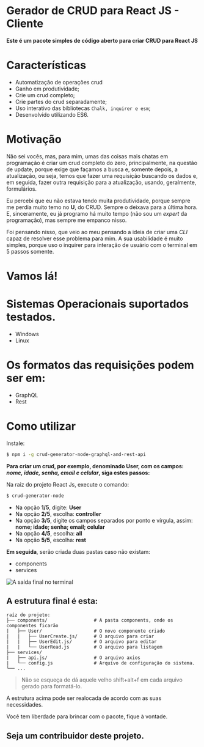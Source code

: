 # __Gerador de CRUD para React JS - Cliente__

__Este é um pacote simples de código aberto para criar CRUD para React JS__

# Características
- Automatização de operações crud
- Ganho em produtividade;
- Crie um crud completo;
- Crie partes do crud separadamente;
- Uso interativo das bibliotecas `Chalk, inquirer e esm`;
- Desenvolvido utilizando ES6.

# Motivação
Não sei vocês, mas, para mim, umas das coisas mais chatas em programação é criar um crud completo do zero, principalmente, na questão de update, porque exige que façamos a busca e, somente depois, a atualização, ou seja, temos que fazer uma requisição buscando os dados e, em seguida, fazer outra requisição para a atualização, usando, geralmente, formulários.

Eu percebi que eu não estava tendo muita produtividade, porque sempre me perdia muito temo no __U__, do CRUD. Sempre o deixava para a última hora. E, sinceramente, eu já programo há muito tempo (não sou um *expert* da programação), mas sempre me empanco nisso.

Foi pensando nisso, que veio ao meu pensando a ideia de criar uma *CLI* capaz de resolver esse problema para mim. A sua usabilidade é muito simples, porque uso o inquirer para interação de usuário com o terminal em 5 passos somente.

# __Vamos lá!__

# Sistemas Operacionais suportados testados.
- Windows
- Linux

# Os formatos das requisições podem ser em:
 - GraphQL
 - Rest

# Como utilizar

Instale:

```sh
$ npm i -g crud-generator-node-graphql-and-rest-api
```

__Para criar um crud, por exemplo, denominado User, com os campos: *nome, idade, senha, email e celular*, siga estes passos:__

Na raiz do projeto React Js, execute o comando:

```sh
$ crud-generator-node
```

- Na opção __1/5__, digite: __User__
- Na opção __2/5__, escolha: __controller__
- Na opção __3/5__, digite os campos separados por ponto e vírgula, assim: __nome; idade; senha; email; celular__
- Na opção __4/5__, escolha: __all__
- Na opção __5/5__, escolha: __rest__

__Em seguida__, serão criada duas pastas caso não existam:
- components
- services

![A saída final no terminal](https://github.com/TaffarelXavier/crud-generator-node-graphql-and-rest-api/raw/master/assets/crud-generator-node.png)

## A estrutura final é esta:


```
raíz do projeto:
├── components/                 # A pasta components, onde os componentes ficarão
|   ├── User/                   # O novo componente criado
|   |   ├── UserCreate.js/      # O arquivo para criar
|   |   ├── UserEdit.js/        # O arquivo para editar
|   |   └── UserRead.js         # O arquivo para listagem
├── services/ 
|   ├── api.js/                 # O arquivo axios
|   └── config.js               # Arquivo de configuração do sistema.
└── ...
```
> Não se esqueça de dá aquele velho shift+alt+f em cada arquivo gerado para formatá-lo.

A estrutura acima pode ser realocada de acordo com as suas necessidades.

Você tem liberdade para brincar com o pacote, fique à vontade.

## __Seja um contribuidor deste projeto.__